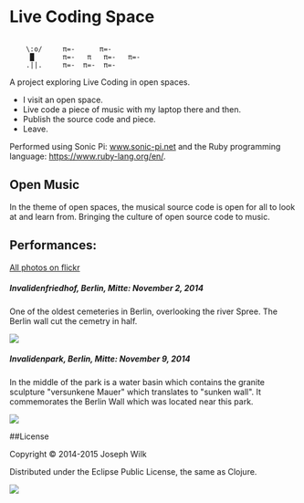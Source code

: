 # Live Coding Space

```
 
    \:o/     π=-      π=-
     █       π=-   π   π=-   π=-
    .||.     π=-  π=-  π=-
```

A project exploring Live Coding in open spaces.

* I visit an open space.
* Live code a piece of music with my laptop there and then.
* Publish the source code and piece.
* Leave.

Performed using Sonic Pi: www.sonic-pi.net and the Ruby programming language: https://www.ruby-lang.org/en/.

## Open Music

In the theme of open spaces, the musical source code is open for all to look at and learn from.
Bringing the culture of open source code to music.

## Performances:

[All photos on flickr](https://www.flickr.com/photos/128327080@N05/sets/72157646760361894/)

##### Invalidenfriedhof, Berlin, Mitte: November 2, 2014

One of the oldest cemeteries in Berlin, overlooking the river Spree. 
The Berlin wall cut the cemetry in half.

![](https://c2.staticflickr.com/4/3953/15690272655_11709966b9_z.jpg)

##### Invalidenpark, Berlin, Mitte: November 9, 2014

In the middle of the park is a water basin which contains the granite sculpture "versunkene Mauer" which translates to "sunken wall". It commemorates the Berlin Wall which was located near this park.

![](https://farm8.staticflickr.com/7564/15723698576_74f0253949_z_d.jpg)

##License

Copyright © 2014-2015 Joseph Wilk

Distributed under the Eclipse Public License, the same as Clojure.

![](http://nadine-rossa.de/made-in-berlin-badge.png)
